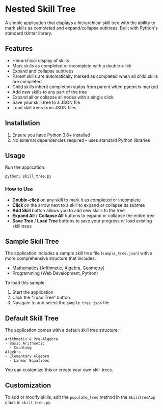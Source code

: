 # Nested Skill Tree

A simple application that displays a hierarchical skill tree with the ability to mark skills as completed and expand/collapse subtrees. Built with Python's standard tkinter library.

## Features

- Hierarchical display of skills
- Mark skills as completed or incomplete with a double-click
- Expand and collapse subtrees
- Parent skills are automatically marked as completed when all child skills are completed
- Child skills inherit completion status from parent when parent is marked
- Add new skills to any part of the tree
- Expand all or collapse all nodes with a single click
- Save your skill tree to a JSON file
- Load skill trees from JSON files

## Installation

1. Ensure you have Python 3.6+ installed
2. No external dependencies required - uses standard Python libraries

## Usage

Run the application:

```bash
python3 skill_tree.py
```

### How to Use

- **Double-click** on any skill to mark it as completed or incomplete
- **Click** on the arrow next to a skill to expand or collapse its subtree
- **Add Skill** button allows you to add new skills to the tree
- **Expand All** / **Collapse All** buttons to expand or collapse the entire tree
- **Save Tree** / **Load Tree** buttons to save your progress or load existing skill trees

## Sample Skill Tree

The application includes a sample skill tree file (`sample_tree.json`) with a more comprehensive structure that includes:
- Mathematics (Arithmetic, Algebra, Geometry)
- Programming (Web Development, Python)

To load this sample:
1. Start the application
2. Click the "Load Tree" button
3. Navigate to and select the `sample_tree.json` file

## Default Skill Tree

The application comes with a default skill tree structure:

```
Arithmetic & Pre-Algebra
- Basic Arithmetic
  - Counting
Algebra
- Elementary Algebra
  - Linear Equations
```

You can customize this or create your own skill trees.

## Customization

To add or modify skills, edit the `populate_tree` method in the `SkillTreeApp` class in `skill_tree.py`. 